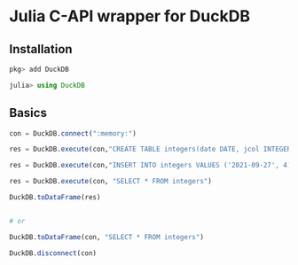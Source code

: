 # Julia C-API wrapper for DuckDB

## Installation

```julia
pkg> add DuckDB

julia> using DuckDB

```

## Basics

```julia
con = DuckDB.connect(":memory:")

res = DuckDB.execute(con,"CREATE TABLE integers(date DATE, jcol INTEGER)")

res = DuckDB.execute(con,"INSERT INTO integers VALUES ('2021-09-27', 4), ('2021-09-28', 6), ('2021-09-29', 8)")

res = DuckDB.execute(con, "SELECT * FROM integers")

DuckDB.toDataFrame(res)


# or

DuckDB.toDataFrame(con, "SELECT * FROM integers")

DuckDB.disconnect(con)
```
